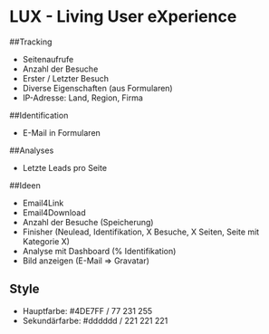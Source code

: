 # LUX - Living User eXperience

##Tracking

- Seitenaufrufe
- Anzahl der Besuche
- Erster / Letzter Besuch
- Diverse Eigenschaften (aus Formularen)
- IP-Adresse: Land, Region, Firma

##Identification

- E-Mail in Formularen

##Analyses

- Letzte Leads pro Seite

##Ideen

- Email4Link
- Email4Download
- Anzahl der Besuche (Speicherung)
- Finisher (Neulead, Identifikation, X Besuche, X Seiten, Seite mit Kategorie X)
- Analyse mit Dashboard (% Identifikation)
- Bild anzeigen (E-Mail => Gravatar)

## Style

- Hauptfarbe: #4DE7FF / 77 231 255
- Sekundärfarbe: #dddddd / 221 221 221
